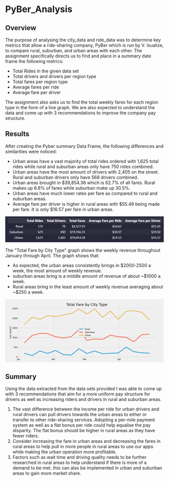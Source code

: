 # PyBer_Analysis

## Overview

The purpose of analysing the city_data and ride_data was to determine key metrics that allow a ride-sharing company, PyBer which is run by V. Isualize, to compare rural, suburban, and urban areas with each other. The assignment specifically directs us to find and place in a summary date frame the following metrics:
- Total Rides in the given data set
- Total drivers and drivers per region type
- Total fares per region type
- Average fares per ride
- Average fare per driver
      
The assignment also asks us to find the total weekly fares for each region type in the form of a line graph. We are also expected to understand the data and come up with 3 recommendations to improve the company pay structure.

## Results

After creating the Pyber summary Data Frame, the following differences and similarities were noticed:
- Urban areas have a vast majority of total rides ordered with 1,625 total rides while rural and suburban areas only have 750 rides combined.
- Urban areas have the most amount of drivers with 2,405 on the street. Rural and suburban drivers only have 568 drivers combined.
- Urban areas brought in $39,854.38 which is 62.7% of all fares. Rural makes up 6.8% of fares while suburban make up 30.5%.
- Urban areas have much lower rates per fare as compared to rural and suburban areas.
- Average fare per driver is higher in rural areas with $55.49 being made per fare. It is only $16.57 per fare in urban areas.

![pyber_summary_df](analysis/pyber_summary_df.png)

The "Total Fare by City Type" graph shows the weekly revenue throughout January through April. The graph shows that:
- As expected, the urban areas consistently brings in $2000-2500 a week, the most amount of weekly revenue.
- suburban areas bring is a middle amount of revenue of about ~$1000 a week.
- Rural areas bring in the least amount of weekly revenue averaging about ~$250 a week.

![PyBer_fare_summary](analysis/PyBer_fare_summary.png)

## Summary

Using the data extracted from the data sets provided I was able to come up with 3 recommendations that aim for a more uniform pay structure for drivers as well as increasing riders and drivers in rural and suburban areas.

1. The vast difference between the income per ride for urban drivers and rural drivers can pull drivers towards the urban areas to either or transfer to other ride-sharing services. Adopting a per-mile payment system as well as a flat bonus per ride could help equalise the pay disparity. The flat bonus should be higher in rural areas as they have fewer riders.
2. Consider increasing the fare in urban areas and decreasing the fares in rural areas to help pull in more people in rural areas to use our apps while making the urban operation more profitable. 
3. Factors such as wait time and driving quality needs to be further researched in rural areas to help understand if there is more of a demand to be met. this can also be implemented in urban and suburban areas to gain more market share.
